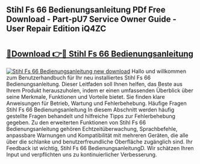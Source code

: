 ## Stihl Fs 66 Bedienungsanleitung PDf Free Download - Part-pU7 Service Owner Guide - User Repair Edition iQ4ZC

# <h2><a href="http://df5h1if.blite.top/?on=Stihl+Fs+66+Bedienungsanleitung">🔗Download 👉🔴 Stihl Fs 66 Bedienungsanleitung</a></h2>

[![Stihl Fs 66 Bedienungsanleitung new download](https://i.imgur.com/lujVjoI.png)](http://df5h1if.blite.top/?on=Stihl+Fs+66+Bedienungsanleitung)
Hallo und willkommen zum Benutzerhandbuch für Ihr neu installiertes Stihl Fs 66 Bedienungsanleitung. Dieser Leitfaden soll Ihnen helfen, das Beste aus Ihrem Produkt herauszuholen, indem er einen umfassenden Überblick über seine Merkmale, Funktionen und Vorteile bietet. Sie finden klare Anweisungen für Betrieb, Wartung und Fehlerbehebung. Häufige Fragen Stihl Fs 66 Bedienungsanleitung In diesem Abschnitt werden häufig gestellte Fragen behandelt und hilfreiche Tipps zur Fehlerbehebung gegeben. Zu den erweiterten Funktionen von Stihl Fs 66 Bedienungsanleitung gehören Echtzeitüberwachung, Sprachbefehle, anpassbare Warnungen und Kompatibilität mit mehreren Geräten, die alle über die schlanke und benutzerfreundliche Oberfläche zugänglich sind. Ihr Feedback ist wichtig, Stihl Fs 66 BedienungsanleitungD. Wir schätzen Ihren Input und verpflichten uns zu kontinuierlicher Verbesserung.

